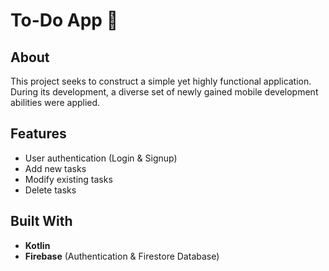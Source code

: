 # To-Do App 📝

## About  
This project seeks to construct a simple yet highly functional application. During its development, a diverse set of newly gained mobile development abilities were applied.

## Features  
- User authentication (Login & Signup)  
- Add new tasks  
- Modify existing tasks  
- Delete tasks  

## Built With  
- **Kotlin**  
- **Firebase** (Authentication & Firestore Database)  
